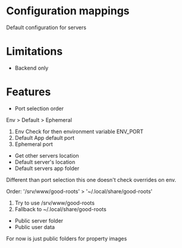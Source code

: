 # Configuration mappings

Default configuration for servers

# Limitations

- Backend only

# Features

- Port selection order

Env > Default > Ephemeral
1) Env
Check for then environment variable ENV_PORT
2) Default
App default port
3) Ephemeral port

- Get other servers location
- Default server's location
- Default servers app folder

Different than port selection this one doesn't check overrides on env.

Order: '/srv/www/good-roots' > '~/.local/share/good-roots'
1) Try to use /srv/www/good-roots
2) Fallback to ~/.local/share/good-roots

- Public server folder
- Public user data

For now is just public folders for property images
